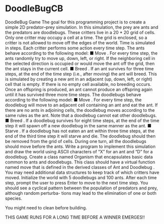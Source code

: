 DoodleBugCB
===========

DoodleBug Game
The goal for this programming project is to create a simple 2D predator–prey
simulation. In this simulation, the prey are ants and the predators are doodlebugs.
These critters live in a 20 * 20 grid of cells. Only one critter may occupy a cell
at a time. The grid is enclosed, so a critter is not allowed to move off the edges
of the world. Time is simulated in steps. Each critter performs some action every
time step.
The ants behave according to the following model:
■ Move . For every time step, the ants randomly try to move up, down, left, or
right. If the neighboring cell in the selected direction is occupied or would move
the ant off the grid, then the ant stays in the current cell.
■ Breed . If an ant survives for three time steps, at the end of the time step (i.e., after
moving) the ant will breed. This is simulated by creating a new ant in an adjacent
(up, down, left, or right) cell that is empty. If there is no empty cell available,
no breeding occurs. Once an offspring is produced, an ant cannot produce an
offspring again until it has survived three more time steps.
The doodlebugs behave according to the following model:
■ Move . For every time step, the doodlebug will move to an adjacent cell containing
an ant and eat the ant. If there are no ants in adjoining cells, the doodlebug
moves according to the same rules as the ant. Note that a doodlebug cannot eat
other doodlebugs.
■ Breed . If a doodlebug survives for eight time steps, at the end of the time step it
will spawn off a new doodlebug in the same manner as the ant.
■ Starve . If a doodlebug has not eaten an ant within three time steps, at the end of
the third time step it will starve and die. The doodlebug should then be removed
from the grid of cells.
During one turn, all the doodlebugs should move before the ants.
Write a program to implement this simulation and draw the world using ASCII
characters of “X” for an ant and “D” for a doodlebug. Create a class named
Organism that encapsulates basic data common to ants and doodlebugs. This
class should have a virtual function named move that is defined in the derived
classes of Ant and  Doodlebug . You may need additional data structures to keep
track of which critters have moved.
Initialize the world with 5 doodlebugs and 100 ants. After each time step, prompt
the user to press Enter to move to the next time step. You should see a cyclical
pattern between the population of predators and prey, although random perturba-
tions may lead to the elimination of one or both species.

You might need to clean before building.

THIS GAME RUNS FOR A LONG TIME BEFORE A WINNER EMERGES!!
